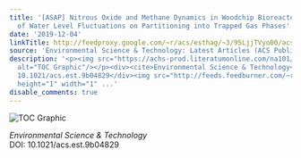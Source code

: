 ```yaml
---
title: '[ASAP] Nitrous Oxide and Methane Dynamics in Woodchip Bioreactors: Effects
  of Water Level Fluctuations on Partitioning into Trapped Gas Phases'
date: '2019-12-04'
linkTitle: http://feedproxy.google.com/~r/acs/esthag/~3/95LjjTVyo00/acs.est.9b04829
source: 'Environmental Science & Technology: Latest Articles (ACS Publications)'
description: '<p><img src="https://achs-prod.literatumonline.com/na101/home/literatum/publisher/achs/journals/content/esthag/0/esthag.ahead-of-print/acs.est.9b04829/20191203/images/medium/es9b04829_0006.gif"
  alt="TOC Graphic"/></p><div><cite>Environmental Science & Technology</cite></div><div>DOI:
  10.1021/acs.est.9b04829</div><img src="http://feeds.feedburner.com/~r/acs/esthag/~4/95LjjTVyo00"
  height="1" width="1" ...'
disable_comments: true
---
```

<p><img src="https://achs-prod.literatumonline.com/na101/home/literatum/publisher/achs/journals/content/esthag/0/esthag.ahead-of-print/acs.est.9b04829/20191203/images/medium/es9b04829_0006.gif" alt="TOC Graphic"/></p><div><cite>Environmental Science & Technology</cite></div><div>DOI: 10.1021/acs.est.9b04829</div><img src="http://feeds.feedburner.com/~r/acs/esthag/~4/95LjjTVyo00" height="1" width="1" ...